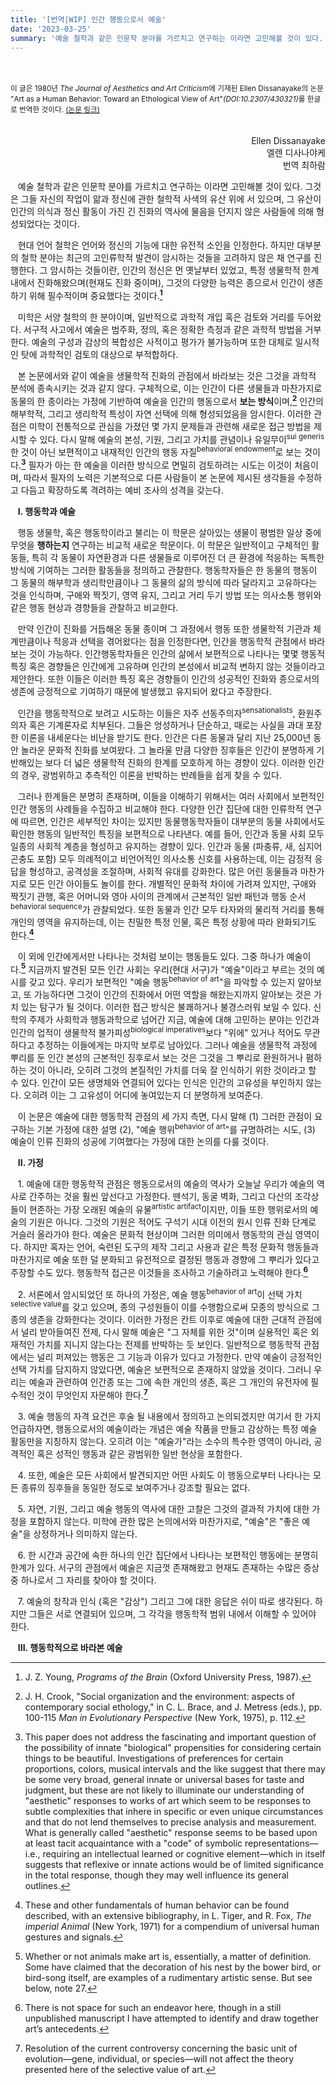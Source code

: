 ```yaml
---
title: '[번역|WIP] 인간 행동으로서 예술'
date: '2023-03-25'
summary: '예술 철학과 같은 인문학 분야를 가르치고 연구하는 이라면 고민해볼 것이 있다. 그것은 그들 자신의 작업이 앎과 정신에 관한 철학적 사색의 유산 위에 서 있으며...'
---
```

<br>
<br>

<div style="text-align: left">

<div><small>이 글은 1980년 <i>The Journal of Aesthetics and Art Criticism</i>에 기재된 Ellen Dissanayake의 논문 "Art as a Human Behavior: Toward an Ethological View of Art"<i>(DOI:10.2307/430321)</i>를 한글로 번역한 것이다. <a href="https://doi.org/10.2307/430321">(논문 링크)</a></small></div> 


<br>
<br>

<div style="text-align: right">Ellen Dissanayake</div>
<div style="text-align: right">엘렌 디사나야케</div>
<div style="text-align: right">번역 최하람</div>


&nbsp;&nbsp;&nbsp;예술 철학과 같은 인문학 분야를 가르치고 연구하는 이라면 고민해볼 것이 있다. 그것은 그들 자신의 작업이 앎과 정신에 관한 철학적 사색의 유산 위에 서 있으며, 그 유산이 인간의 의식과 정신 활동이 가진 긴 진화의 역사에 물음을 던지지 않은 사람들에 의해 형성되었다는 것이다.

&nbsp;&nbsp;&nbsp;현대 언어 철학은 언어와 정신의 기능에 대한 유전적 소인을 인정한다. 하지만 대부분의 철학 분야는 최근의 고인류학적 발견이 암시하는 것들을 고려하지 않은 채 연구를 진행한다. 그 암시하는 것들이란, 인간의 정신은 먼 옛날부터 있었고, 특정 생물학적 한계 내에서 진화해왔으며(현재도 진화 중이며), 그것의 다양한 능력은 종으로서 인간이 생존하기 위해 필수적이며 중요했다는 것이다.**[^1]**

&nbsp;&nbsp;&nbsp;미학은 서양 철학의 한 분야이며, 일반적으로 과학적 개입 혹은 검토와 거리를 두어왔다. 서구적 사고에서 예술은 범주화, 정의, 혹은 정확한 측정과 같은 과학적 방법을 거부한다. 예술의 구성과 감상의 복합성은 사적이고 평가가 불가능하며 또한 대체로 일시적인 탓에 과학적인 검토의 대상으로 부적합하다. 

&nbsp;&nbsp;&nbsp;본 논문에서와 같이 예술을 생물학적 진화의 관점에서 바라보는 것은 그것을 과학적 분석에 종속시키는 것과 같지 않다. 구체적으로, 이는 인간이 다른 생물들과 마찬가지로 동물의 한 종이라는 가정에 기반하여 예술을 인간의 행동으로서 **보는 방식**이며,**[^2]** 인간의 해부학적, 그리고 생리학적 특성이 자연 선택에 의해 형성되었음을 암시한다. 이러한 관점은 미학이 전통적으로 관심을 가졌던 몇 가지 문제들과 관련해 새로운 접근 방법을 제시할 수 있다. 다시 말해 예술의 본성, 기원, 그리고 가치를 관념이나 유일무이<sup>sui generis</sup>한 것이 아닌 보편적이고 내재적인 인간의 행동 자질<sup>behavioral endowment</sup>로  보는 것이다.**[^3]** 필자가 아는 한 예술을 이러한 방식으로 면밀히 검토하려는 시도는 이것이 처음이며, 따라서 필자의 노력은 기본적으로 다른 사람들이 본 논문에 제시된 생각들을 수정하고 다듬고 확장하도록 격려하는 예비 조사의 성격을 갖는다.

&nbsp;&nbsp;&nbsp;**I. 행동학과 예술**

&nbsp;&nbsp;&nbsp;행동 생물학, 혹은 행동학이라고 불리는 이 학문은 살아있는 생물이 평범한 일상 중에 무엇을 **행하는지** 연구하는 비교적 새로운 학문이다. 이 학문은 일반적이고 구체적인 활동들, 특히 각 동물이 자연환경과 다른 생물들로 이루어진 더 큰 환경에 적응하는 독특한 방식에 기여하는 그러한 활동들을 정의하고 관찰한다. 행동학자들은 한 동물의 행동이 그 동물의 해부학과 생리학만큼이나 그 동물의 삶의 방식에 따라 달라지고 고유하다는 것을 인식하며, 구애와 짝짓기, 영역 유지, 그리고 거리 두기 방법 또는 의사소통 행위와 같은 행동 현상과 경향들을 관찰하고 비교한다.

&nbsp;&nbsp;&nbsp;만약 인간이 진화를 거듭해온 동물 종이며 그 과정에서 행동 또한 생물학적 기관과 체계만큼이나 적응과 선택을 겪어왔다는 점을 인정한다면, 인간을 행동학적 관점에서 바라보는 것이 가능하다. 인간행동학자들은 인간의 삶에서 보편적으로 나타나는 몇몇 행동적 특징 혹은 경향들은 인간에게 고유하며 인간의 본성에서 비교적 변하지 않는 것들이라고 제안한다. 또한 이들은 이러한 특징 혹은 경향들이 인간의 성공적인 진화와 종으로서의 생존에 긍정적으로 기여하기 때문에 발생했고 유지되어 왔다고 주장한다.

&nbsp;&nbsp;&nbsp;인간을 행동학적으로 보려고 시도하는 이들은 자주 선동주의자<sup>sensationalists</sup>, 환원주의자 혹은 기계론자로 치부된다. 그들은 엉성하거나 단순하고, 때로는 사실을 과대 포장한 이론을 내세운다는 비난을  받기도 한다. 인간은 다른 동물과 달리 지난 25,000년 동안 놀라운 문화적 진화를 보여왔다. 그 놀라울 만큼 다양한 징후들은 인간이 분명하게 기반해있는 보다 더 넓은 생물학적 진화의 한계를 모호하게 하는 경향이 있다. 이러한 인간의 경우, 광범위하고 추측적인 이론을 반박하는 반례들을 쉽게 찾을 수 있다.

&nbsp;&nbsp;&nbsp;그러나 한계들은 분명히 존재하며, 이들을 이해하기 위해서는 여러 사회에서 보편적인 인간 행동의 사례들을 수집하고 비교해야 한다. 다양한 인간 집단에 대한 인류학적 연구에 따르면, 인간은 세부적인 차이는 있지만 동물행동학자들이 대부분의 동물 사회에서도 확인한 행동의 일반적인 특징을 보편적으로 나타낸다. 예를 들어, 인간과 동물 사회 모두 일종의 사회적 계층을 형성하고 유지하는 경향이 있다. 인간과 동물 (파충류, 새, 심지어 곤충도 포함) 모두 의례적이고 비언어적인 의사소통 신호를 사용하는데, 이는 감정적 응답을 형성하고, 공격성을 조절하며, 사회적 유대를 강화한다. 많은 어린 동물들과 마찬가지로 모든 인간 아이들도 놀이를 한다. 개별적인 문화적 차이에 가려져 있지만, 구애와 짝짓기 관행, 혹은 어머니와 영아 사이의 관계에서 근본적인 일반 패턴과 행동 순서<sup>behavioral sequence</sup>가 관찰되었다. 또한 동물과 인간 모두 타자와의 물리적 거리를 통해 개인의 영역을 유지하는데, 이는 친밀한 특정 인물, 혹은 특정 상황에 따라 완화되기도 한다.**[^4]**

&nbsp;&nbsp;&nbsp;이 외에 인간에게서만 나타나는 것처럼 보이는 행동들도 있다. 그중 하나가 예술이다.**[^5]** 지금까지 발견된 모든 인간 사회는 우리(현대 서구)가 "예술"이라고 부르는 것의 예시를 갖고 있다. 우리가 보편적인 "예술 행동<sup>behavior of art</sup>"을 파악할 수 있는지 알아보고, 또 가능하다면 그것이 인간의 진화에서 어떤 역할을 해왔는지까지 알아보는 것은 가치 있는 탐구가 될 것이다. 이러한 접근 방식은 불쾌하거나 불경스러워 보일 수 있다. 신학의 주제가 사회학과 행동과학으로 넘어간 지금, 예술에 대해 고민하는 분야는 인간과 인간의 업적이 생물학적 불가피성<sup>biological imperatives</sup>보다 "위에" 있거나 적어도 무관하다고 추정하는 이들에게는 마지막 보루로 남아있다. 그러나 예술을 생물학적 과정에 뿌리를 둔 인간 본성의 근본적인 징후로서 보는 것은 그것을 그 뿌리로 환원하거나 폄하하는 것이 아니라, 오히려 그것의 본질적인 가치를 더욱 잘 인식하기 위한 것이라고 할 수 있다. 인간이 모든 생명체와 연결되어 있다는 인식은 인간의 고유성을 부인하지 않는다. 오히려 이는 그 고유성이 어디에 놓여있는지 더 분명하게 보여준다.

&nbsp;&nbsp;&nbsp;이 논문은 예술에 대한 행동학적 관점의 세 가지 측면, 다시 말해 (1) 그러한 관점이 요구하는 기본 가정에 대한 설명 (2), "예술 행위<sup>behavior of art</sup>"를 규명하려는 시도, (3) 예술이 인류 진화의 성공에 기여했다는 가정에 대한 논의를 다룰 것이다.

&nbsp;&nbsp;&nbsp;**II. 가정**

&nbsp;&nbsp;&nbsp;1. 예술에 대한 행동학적 관점은 행동으로서의 예술의 역사가 오늘날 우리가 예술의 역사로 간주하는 것을 훨씬 앞선다고 가정한다. 뗀석기, 동굴 벽화, 그리고 다산의 조각상들이 현존하는 가장 오래된 예술의 유물<sup>artistic artifact</sup>이지만, 이들 또한 행위로서의 예술의 기원은 아니다. 그것의 기원은 적어도 구석기 시대 이전의 원시 인류 진화 단계로 거슬러 올라가야 한다. 예술은 문화적 현상이며 그러한 의미에서 행동학의 관심 영역이다. 하지만 혹자는 언어, 숙련된 도구의 제작 그리고 사용과 같은 특정 문화적 행동들과 마찬가지로 예술 또한 덜 분화되고 유전적으로 결정된 행동과 경향에 그 뿌리가 있다고 주장할 수도 있다. 행동학적 접근은 이것들을 조사하고 기술하려고 노력해야 한다.**[^6]**

&nbsp;&nbsp;&nbsp;2. 서론에서 암시되었던 또 하나의 가정은, 예술 행동<sup>behavior of art</sup>이 선택 가치<sup>selective value</sup>를 갖고 있으며, 종의 구성원들이 이를 수행함으로써 모종의 방식으로 그 종의 생존을 강화한다는 것이다. 이러한 가정은 칸트 이후로  예술에 대한 근대적 관점에서 널리 받아들여진 전제, 다시 말해 예술은 "그 자체를 위한 것"이며 실용적인 혹은 외재적인 가치를 지니지 않는다는 전제를 반박하는 듯 보인다. 일반적으로 행동학적 관점에서는 널리 퍼져있는 행동은 그 기능과 이유가 있다고 가정한다. 만약 예술이 긍정적인 선택 가치를 담지하지 않았다면, 예술은 보편적으로 존재하지 않았을 것이다. 그러니 우리는 예술과 관련하여 인간종 또는 그에 속한 개인의 생존, 혹은 그 개인의 유전자에 필수적인 것이 무엇인지 자문해야 한다.**[^7]**

&nbsp;&nbsp;&nbsp;3. 예술 행동의 자격 요건은 후술 될 내용에서 정의하고 논의되겠지만 여기서 한 가지 언급하자면, 행동으로서의 예술이라는 개념은 예술 작품을 만들고 감상하는 특정 예술 활동만을 지칭하지 않는다. 오히려 이는 "예술가"라는 소수의 특수한 영역이 아니라, 공격적인 혹은 성적인 행동과 같은 광범위한 일반 현상을 포함한다.

&nbsp;&nbsp;&nbsp;4. 또한, 예술은 모든 사회에서 발견되지만 어떤 사회도 이 행동으로부터 나타나는 모든 종류의 징후들을 동일한 정도로 보여주거나 강조할 필요는 없다.

&nbsp;&nbsp;&nbsp;5. 자연, 기원, 그리고 예술 행동의 역사에 대한 고찰은 그것의 결과적 가치에 대한 가정을 포함하지 않는다. 미학에 관한 많은 논의에서와 마찬가지로, "예술"은 "좋은 예술"을 상정하거나 의미하지 않는다.

&nbsp;&nbsp;&nbsp;6. 한 시간과 공간에 속한 하나의 인간 집단에서 나타나는 보편적인 행동에는 분명히 한계가 있다. 서구의 관점에서 예술은 지금껏 존재해왔고 현재도 존재하는 수많은 증상 중 하나로서 그 자리를 찾아야 할 것이다.

&nbsp;&nbsp;&nbsp;7. 예술의 창작과 인식 (혹은 "감상") 그리고 그에 대한 응답은 쉬이 따로 생각된다. 하지만 그들은 서로 연결되어 있으며, 그 각각을 행동학적 범위 내에서 이해할 수 있어야 한다.

&nbsp;&nbsp;&nbsp;**III. 행동학적으로 바라본 예술**

</div>


[^1]: J. Z. Young, *Programs of the Brain* (Oxford University Press, 1987).
[^2]: J. H. Crook, "Social organization and the environment: aspects of contemporary social ethology," in C. L. Brace, and J. Metress (eds.), pp. 100-115 *Man in Evolutionary Perspective* (New York, 1975), p. 112.
[^3]: This paper does not address the fascinating and important question of the possibility of innate "biological" propensities for considering certain things to be beautiful. Investigations of preferences for certain proportions, colors, musical intervals and the like suggest that there may be some very broad, general innate or universal bases for taste and judgment, but these are not likely to illuminate our understanding of "aesthetic" responses to works of art which seem to be responses to subtle complexities that inhere in specific or even unique circumstances and that do not lend themselves to precise analysis and measurement. What is generally called "aesthetic" response seems to be based upon at least tacit acquaintance with a "code" of symbolic representations—i.e., requiring an intellectual learned or  cognitive element—which in itself suggests that reflexive or innate actions would be of limited significance in the total response, though they may well influence its general outlines.
[^4]: These and other fundamentals of human behavior can be found described, with an extensive bibliography, in L. Tiger, and R. Fox, *The imperial Animal* (New York, 1971) for a compendium of universal human gestures and signals.
[^5]: Whether or not animals make art is, essentially, a matter of definition. Some have claimed that the decoration of his nest by the bower bird, or bird-song itself, are examples of a rudimentary artistic sense. But see below, note 27.
[^6]: There is not space for such an endeavor here, though in a still unpublished manuscript I have attempted to identify and draw together art’s antecedents.
[^7]: Resolution of the current controversy concerning the basic unit of evolution—gene, individual, or species—will not affect the theory presented here of the selective value of art.